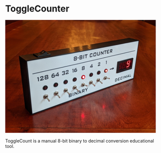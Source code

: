# ToggleCounter
 
<img src="https://github.com/reubenstr/ToggleCounter/blob/master/images/small/toggleCounter-front.jpg" width="480">

ToggleCount is a manual 8-bit binary to decimal conversion educational tool.
